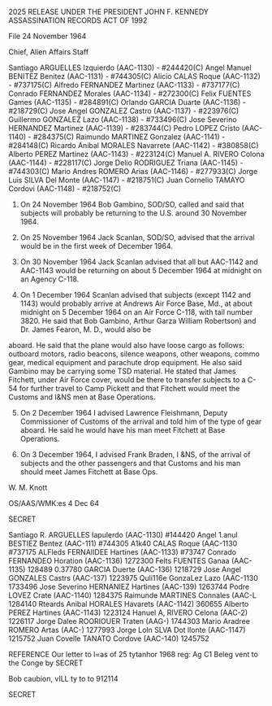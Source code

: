 2025 RELEASE UNDER THE PRESIDENT JOHN F. KENNEDY ASSASSINATION RECORDS ACT OF 1992

File 24 November 1964

Chief, Alien Affairs Staff

Santiago ARGUELLES Izquierdo (AAC-1130) - #244420(C)
Angel Manuel BENITEZ Benitez (AAC-1131) - #744305(C)
Alicio CALAS Roque (AAC-1132) - #737175(C)
Alfredo FERNANDEZ Martinez (AAC-1133) - #737177(C)
Conrado FERNANDEZ Morales (AAC-1134) - #272300(C)
Felix FUENTES Games (AAC-1135) - #284891(C)
Orlando GARCIA Duarte (AAC-1136) - #218729(C)
Jose Angel GONZALEZ Castro (AAC-1137) - #223976(C)
Guillermo GONZALEZ Lazo (AAC-1138) - #733496(C)
Jose Severino HERNANDEZ Martinez (AAC-1139) - #283744(C)
Pedro LOPEZ Cristo (AAC-1140) - #284375(C)
Raimundo MARTINEZ Gonzalez (AAC-1141) - #284148(C)
Ricardo Anibal MORALES Navarrete (AAC-1142) - #380858(C)
Alberto PEREZ Martinez (AAC-1143) - #223124(C)
Manuel A. RIVERO Colona (AAC-1144) - #228117(C)
Jorge Delio RODRIGUEZ Triana (AAC-1145) - #744303(C)
Mario Andres ROMERO Arias (AAC-1146) - #277933(C)
Jorge Luis SILVA Del Monte (AAC-1147) - #218751(C)
Juan Cornelio TAMAYO Cordovi (AAC-1148) - #218752(C)

1.  On 24 November 1964 Bob Gambino, SOD/SO, called
    and said that subjects will probably be returning to the U.S.
    around 30 November 1964.

2.  On 25 November 1964 Jack Scanlan, SOD/SO, advised
    that the arrival would be in the first week of December 1964.

3.  On 30 November 1964 Jack Scanlan advised that all but
    AAC-1142 and AAC-1143 would be returning on about 5 December
    1964 at midnight on an Agency C-118.

4.  On 1 December 1964 Scanlan advised that subjects (except
    1142 and 1143) would probably arrive at Andrews Air Force Base,
    Md., at about midnight on 5 December 1964 on an Air Force C-118,
    with tail number 3820. He said that Bob Gambino, Arthur Garza
    William Robertson) and Dr. James Fearon, M. D., would also be

aboard. He said that the plane would also have loose cargo
as follows: outboard motors, radio beacons, silence weapons,
other weapons, commo gear, medical equipment and parachute
drop equipment. He also said Gambino may be carrying some
TSD material. He stated that James Fitchett, under Air Force
cover, would be there to transfer subjects to a C-54 for further
travel to Camp Pickett and that Fitchett would meet the Customs
and I&NS men at Base Operations.

5.  On 2 December 1964 I advised Lawrence Fleishmann,
    Deputy Commissioner of Customs of the arrival and told him
    of the type of gear aboard. He said he would have his man
    meet Fitchett at Base Operations.

6.  On 3 December 1964, I advised Frank Braden, I &NS,
    of the arrival of subjects and the other passengers and that
    Customs and his man should meet James Fitchett at Base Ops.

W. M. Knott

OS/AAS/WMK:es 4 Dec 64

SECRET

Santiago R. ARGUELLES Iapulerdo (AAC-1130)
#144420
Angel 1.anul BESTIEZ Bentez (AAC-111)
#744305
A1k40 CALAS Roque (AAC-1130
#737175
ALFleds FERNAIIDEE Hartines (AAC-1133)
#73747
Conrado FERNANDEO Horation (AAC-1136)
1272300
Felts FUENTES Ganaa (AAC-1135)
128489
0.37780 GARCIA Duerte (AAC-136)
1218729
Jose Angel GONZALES Castrs (AAC-137)
1223975
Quli116e GonzaLez Lazo (AAC-1130
1733496
Jose Severino HERNANIEZ Hartines (AAC-139)
1263744
Podre LOVEZ Crate (AAC-1140)
1284375
Raimunde MARTINES Connales (AAC-L
1284140
Rteards Anibal HORALES Havarets (AAC-1142)
360655
Alberto PEREZ Hartines (AAC-1143)
1223124
Hanuel A, RIVERO Celona (AAC-2)
1226117
Jorge Dalee ROORIOUER Traten (AAG-)
1744303
Mario Aradree ROMERO Artas (AAC-)
1277993
Jorge Loln SLVA Dot llonte (AAC-1147)
1215752
Juan Covelle TANATO Cordove (AAC-140)
1245752

REFERENCE Our letter to l=as of 25 tytanhor 1968 reg: Ag C1
Beleg vent to the Conge by
SECRET

Bob caubion,
vILL ty to
to 912114

SECRET
